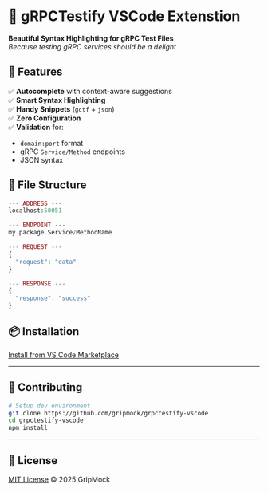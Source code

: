 # 🚀 gRPCTestify VSCode Extenstion

**Beautiful Syntax Highlighting for gRPC Test Files**  
*Because testing gRPC services should be a delight*  

## 🌟 Features  
✅ **Autocomplete** with context-aware suggestions  
✅ **Smart Syntax Highlighting**  
✅ **Handy Snippets** (`gctf` + `json`)  
✅ **Zero Configuration**  
✅ **Validation** for:  
   - `domain:port` format  
   - gRPC `Service/Method` endpoints  
   - JSON syntax  

## 📄 File Structure
```php
--- ADDRESS ---
localhost:50051

--- ENDPOINT ---
my.package.Service/MethodName

--- REQUEST ---
{
  "request": "data"
}

--- RESPONSE ---
{
  "response": "success"
}
```

## 📦 Installation  
[Install from VS Code Marketplace](https://marketplace.visualstudio.com/items?itemName=gripmock.grpctestify)

---

## 🤝 Contributing  
```bash
# Setup dev environment
git clone https://github.com/gripmock/grpctestify-vscode
cd grpctestify-vscode
npm install
```

---

## 📜 License  
[MIT License](LICENSE) © 2025 GripMock
